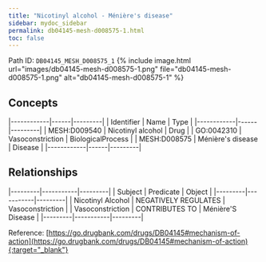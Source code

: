 ```yaml
---
title: "Nicotinyl alcohol - Ménière's disease"
sidebar: mydoc_sidebar
permalink: db04145-mesh-d008575-1.html
toc: false 
---
```



Path ID: `DB04145_MESH_D008575_1`
{% include image.html url="images/db04145-mesh-d008575-1.png" file="db04145-mesh-d008575-1.png" alt="db04145-mesh-d008575-1" %}

## Concepts

|------------|------|---------|
| Identifier | Name | Type    |
|------------|------|---------|
| MESH:D009540 | Nicotinyl alcohol | Drug |
| GO:0042310 | Vasoconstriction | BiologicalProcess |
| MESH:D008575 | Ménière's disease | Disease |
|------------|------|---------|

## Relationships

|---------|-----------|---------|
| Subject | Predicate | Object  |
|---------|-----------|---------|
| Nicotinyl Alcohol | NEGATIVELY REGULATES | Vasoconstriction |
| Vasoconstriction | CONTRIBUTES TO | Ménière'S Disease |
|---------|-----------|---------|

Reference: [https://go.drugbank.com/drugs/DB04145#mechanism-of-action](https://go.drugbank.com/drugs/DB04145#mechanism-of-action){:target="_blank"}
